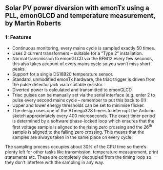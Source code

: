 ## Solar PV power diversion with emonTx using a PLL, emonGLCD and temperature measurement, by Martin Roberts

### 1: Features

- Continuous monitoring, every mains cycle is sampled exactly 50 times.
- Uses 2 current transformers – suitable for a “Type 2” installation.
- Normal transmission to emonGLCD via the RFM12 every few seconds, this also takes account of every mains cycle so you won’t miss short peaks.
- Support for a single DS18B20 temperature sensor.
- Standard, unmodified emonTx hardware, the triac trigger is driven from the pulse detector jack via a suitable resistor.
- Diverted power is calculated and transmitted to emonGLCD.
- Triac pulses can be manually set via the serial interface (e.g. enter 2 to pulse every second mains cycle – remember to put this back to 0!)
- Upper and lower energy thresholds can be set to minimise flicker.
- The design uses one of the ATmega328 timers to interrupt the Arduino sketch approximately every 400 microseconds. The exact timer period is determined by a software phase-locked loop which ensures that the first voltage sample is aligned to the rising zero crossing and the 26<sup>th</sup> sample is aligned to the falling zero crossing. This means that the samples are always taken in the same place on every cycle.

The sampling process occupies about 30% of the CPU time so there’s plenty left for other tasks like transmission, temperature measurement, print statements etc. These are completely decoupled from the timing loop so they don't interfere with the sampling in any way.
